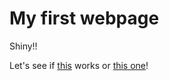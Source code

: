 # My first webpage

Shiny!!

Let's see if [this][sexylink] works or [this one][jeroen]!

[sexylink]: test.md
[jeroen]: jeroen.md
